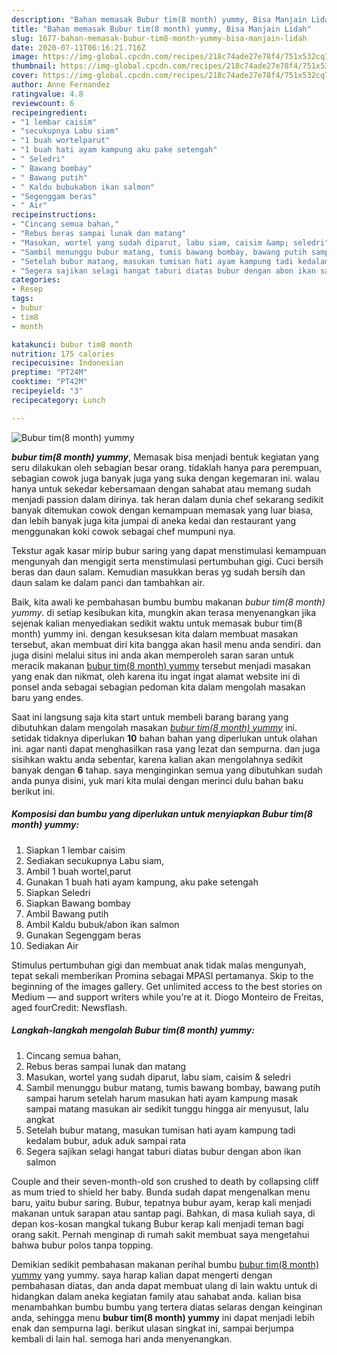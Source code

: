 ```yaml
---
description: "Bahan memasak Bubur tim(8 month) yummy, Bisa Manjain Lidah"
title: "Bahan memasak Bubur tim(8 month) yummy, Bisa Manjain Lidah"
slug: 1677-bahan-memasak-bubur-tim8-month-yummy-bisa-manjain-lidah
date: 2020-07-11T06:16:21.716Z
image: https://img-global.cpcdn.com/recipes/218c74ade27e78f4/751x532cq70/bubur-tim8-month-yummy-foto-resep-utama.jpg
thumbnail: https://img-global.cpcdn.com/recipes/218c74ade27e78f4/751x532cq70/bubur-tim8-month-yummy-foto-resep-utama.jpg
cover: https://img-global.cpcdn.com/recipes/218c74ade27e78f4/751x532cq70/bubur-tim8-month-yummy-foto-resep-utama.jpg
author: Anne Fernandez
ratingvalue: 4.8
reviewcount: 6
recipeingredient:
- "1 lembar caisim"
- "secukupnya Labu siam"
- "1 buah wortelparut"
- "1 buah hati ayam kampung aku pake setengah"
- " Seledri"
- " Bawang bombay"
- " Bawang putih"
- " Kaldu bubukabon ikan salmon"
- "Segenggam beras"
- " Air"
recipeinstructions:
- "Cincang semua bahan,"
- "Rebus beras sampai lunak dan matang"
- "Masukan, wortel yang sudah diparut, labu siam, caisim &amp; seledri"
- "Sambil menunggu bubur matang, tumis bawang bombay, bawang putih sampai harum setelah harum masukan hati ayam kampung masak sampai matang masukan air sedikit tunggu hingga air menyusut, lalu angkat"
- "Setelah bubur matang, masukan tumisan hati ayam kampung tadi kedalam bubur, aduk aduk sampai rata"
- "Segera sajikan selagi hangat taburi diatas bubur dengan abon ikan salmon"
categories:
- Resep
tags:
- bubur
- tim8
- month

katakunci: bubur tim8 month 
nutrition: 175 calories
recipecuisine: Indonesian
preptime: "PT24M"
cooktime: "PT42M"
recipeyield: "3"
recipecategory: Lunch

---
```



![Bubur tim(8 month) yummy](https://img-global.cpcdn.com/recipes/218c74ade27e78f4/751x532cq70/bubur-tim8-month-yummy-foto-resep-utama.jpg)

<b><i>bubur tim(8 month) yummy</i></b>, Memasak bisa menjadi bentuk kegiatan yang seru dilakukan oleh sebagian besar orang. tidaklah hanya para perempuan, sebagian cowok juga banyak juga yang suka dengan kegemaran ini. walau hanya untuk sekedar kebersamaan dengan sahabat atau memang sudah menjadi passion dalam dirinya. tak heran dalam dunia chef sekarang sedikit banyak ditemukan cowok dengan kemampuan memasak yang luar biasa, dan lebih banyak juga kita jumpai di aneka kedai dan restaurant yang menggunakan koki cowok sebagai chef mumpuni nya.

Tekstur agak kasar mirip bubur saring yang dapat menstimulasi kemampuan mengunyah dan mengigit serta menstimulasi pertumbuhan gigi. Cuci bersih beras dan daun salam. Kemudian masukkan beras yg sudah bersih dan daun salam ke dalam panci dan tambahkan air.

Baik, kita awali ke pembahasan bumbu bumbu makanan <i>bubur tim(8 month) yummy</i>. di setiap kesibukan kita, mungkin akan terasa menyenangkan jika sejenak kalian menyediakan sedikit waktu untuk memasak bubur tim(8 month) yummy ini. dengan kesuksesan kita dalam membuat masakan tersebut, akan membuat diri kita bangga akan hasil menu anda sendiri. dan juga disini melalui situs ini anda akan memperoleh saran saran untuk meracik makanan <u>bubur tim(8 month) yummy</u> tersebut menjadi masakan yang enak dan nikmat, oleh karena itu ingat ingat alamat website ini di ponsel anda sebagai sebagian pedoman kita dalam mengolah masakan baru yang endes.


Saat ini langsung saja kita start untuk membeli barang barang yang dibutuhkan dalam mengolah masakan <u><i>bubur tim(8 month) yummy</i></u> ini. setidak tidaknya diperlukan <b>10</b> bahan bahan yang diperlukan untuk olahan ini. agar nanti dapat menghasilkan rasa yang lezat dan sempurna. dan juga sisihkan waktu anda sebentar, karena kalian akan mengolahnya sedikit banyak dengan <b>6</b> tahap. saya menginginkan semua yang dibutuhkan sudah anda punya disini, yuk mari kita mulai dengan merinci dulu bahan baku berikut ini.

<!--inarticleads1-->

##### Komposisi dan bumbu yang diperlukan untuk menyiapkan Bubur tim(8 month) yummy:

1. Siapkan 1 lembar caisim
1. Sediakan secukupnya Labu siam,
1. Ambil 1 buah wortel,parut
1. Gunakan 1 buah hati ayam kampung, aku pake setengah
1. Siapkan  Seledri
1. Siapkan  Bawang bombay
1. Ambil  Bawang putih
1. Ambil  Kaldu bubuk/abon ikan salmon
1. Gunakan Segenggam beras
1. Sediakan  Air


Stimulus pertumbuhan gigi dan membuat anak tidak malas mengunyah, tepat sekali memberikan Promina sebagai MPASI pertamanya. Skip to the beginning of the images gallery. Get unlimited access to the best stories on Medium — and support writers while you&#39;re at it. Diogo Monteiro de Freitas, aged fourCredit: Newsflash. 

<!--inarticleads2-->

##### Langkah-langkah mengolah Bubur tim(8 month) yummy:

1. Cincang semua bahan,
1. Rebus beras sampai lunak dan matang
1. Masukan, wortel yang sudah diparut, labu siam, caisim &amp; seledri
1. Sambil menunggu bubur matang, tumis bawang bombay, bawang putih sampai harum setelah harum masukan hati ayam kampung masak sampai matang masukan air sedikit tunggu hingga air menyusut, lalu angkat
1. Setelah bubur matang, masukan tumisan hati ayam kampung tadi kedalam bubur, aduk aduk sampai rata
1. Segera sajikan selagi hangat taburi diatas bubur dengan abon ikan salmon


Couple and their seven-month-old son crushed to death by collapsing cliff as mum tried to shield her baby. Bunda sudah dapat mengenalkan menu baru, yaitu bubur saring. Bubur, tepatnya bubur ayam, kerap kali menjadi makanan untuk sarapan atau santap pagi. Bahkan, di masa kuliah saya, di depan kos-kosan mangkal tukang Bubur kerap kali menjadi teman bagi orang sakit. Pernah menginap di rumah sakit membuat saya mengetahui bahwa bubur polos tanpa topping. 

Demikian sedikit pembahasan makanan perihal bumbu <u>bubur tim(8 month) yummy</u> yang yummy. saya harap kalian dapat mengerti dengan pembahasan diatas, dan anda dapat membuat ulang di lain waktu untuk di hidangkan dalam aneka kegiatan family atau sahabat anda. kalian bisa menambahkan bumbu bumbu yang tertera diatas selaras dengan keinginan anda, sehingga menu <b>bubur tim(8 month) yummy</b> ini dapat menjadi lebih enak dan sempurna lagi. berikut ulasan singkat ini, sampai berjumpa kembali di lain hal. semoga hari anda menyenangkan.
